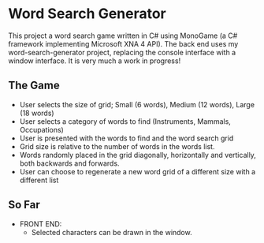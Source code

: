 # Word Search Generator
This project a word search game written in C# using MonoGame (a C# framework implementing Microsoft XNA 4 API). The back end uses my word-search-generator project, replacing the console interface with a window interface. It is very much a work in progress!


## The Game
- User selects the size of grid; Small (6 words), Medium (12 words), Large (18 words)
- User selects a category of words to find (Instruments, Mammals, Occupations)
- User is presented with the words to find and the word search grid
 - Grid size is relative to the number of words in the words list. 
 - Words randomly placed in the grid diagonally, horizontally and vertically, both backwards and forwards.
- User can choose to regenerate a new word grid of a different size with a different list

## So Far
- FRONT END:
	- Selected characters can be drawn in the window.